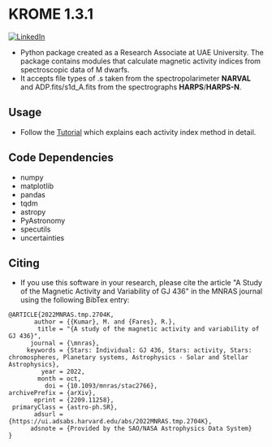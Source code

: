 # KROME 1.3.1

[![LinkedIn][linkedin-shield]][linkedin-url]

- Python package created as a Research Associate at UAE University. The package contains modules that calculate magnetic activity indices from spectroscopic data of M dwarfs. 
- It accepts file types of .s taken from the spectropolarimeter __NARVAL__ and ADP.fits/s1d_A.fits from the spectrographs __HARPS__/__HARPS-N__. 

## Usage
- Follow the [Tutorial](https://github.com/MXK606/krome/blob/main/Tutorial.ipynb) which explains each activity index method in detail.

## Code Dependencies 
- numpy
- matplotlib
- pandas
- tqdm
- astropy
- PyAstronomy
- specutils
- uncertainties

<!-- MARKDOWN LINKS & IMAGES -->
<!-- https://www.markdownguide.org/basic-syntax/#reference-style-links -->
[linkedin-shield]: https://img.shields.io/badge/-LinkedIn-black.svg?style=for-the-badge&logo=linkedin&colorB=555
[linkedin-url]: https://www.linkedin.com/in/kmukul

## Citing

- If you use this software in your research, please cite the article "A Study of the Magnetic Activity and Variability of GJ 436" in the MNRAS journal using the following BibTex entry:

```
@ARTICLE{2022MNRAS.tmp.2704K,
       author = {{Kumar}, M. and {Fares}, R.},
        title = "{A study of the magnetic activity and variability of GJ 436}",
      journal = {\mnras},
     keywords = {Stars: Individual: GJ 436, Stars: activity, Stars: chromospheres, Planetary systems, Astrophysics - Solar and Stellar Astrophysics},
         year = 2022,
        month = oct,
          doi = {10.1093/mnras/stac2766},
archivePrefix = {arXiv},
       eprint = {2209.11258},
 primaryClass = {astro-ph.SR},
       adsurl = {https://ui.adsabs.harvard.edu/abs/2022MNRAS.tmp.2704K},
      adsnote = {Provided by the SAO/NASA Astrophysics Data System}
}
```


